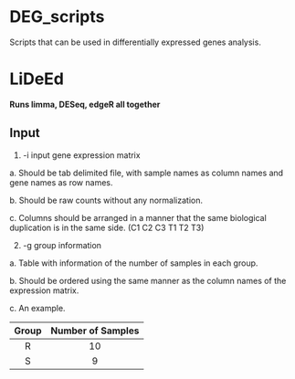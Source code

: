 # DEG_scripts
Scripts that can be used in differentially expressed genes analysis.

# LiDeEd
**Runs limma, DESeq, edgeR all together**
## Input
1. -i input gene expression matrix

a. Should be tab delimited file, with sample names as column names and gene names as row names.

b. Should be raw counts without any normalization.

c. Columns should be arranged in a manner that the same biological duplication is in the same side. (C1 C2 C3 T1 T2 T3)

2. -g group information

a. Table with information of the number of samples in each group.

b. Should be ordered using the same manner as the column names of the expression matrix. 

c. An example.


| Group | Number of Samples |
| :---: | :-----------: |
| R | 10|
| S | 9 |
